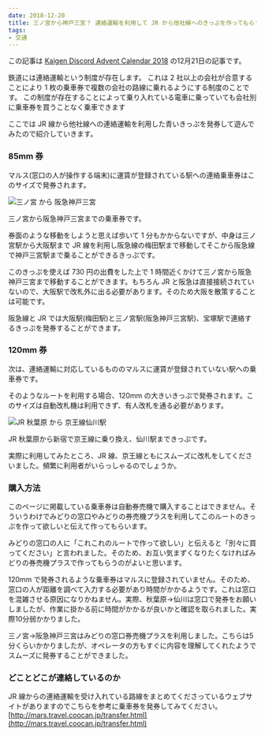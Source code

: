 ```yaml
---
date: 2018-12-20
title: 三ノ宮から神戸三宮？ 連絡運輸を利用して JR から他社線へのきっぷを作ってもらう
tags: 
- 交通
---
```



この記事は [Kaigen Discord Advent Calendar 2018](https://adventar.org/calendars/2886) の12月21日の記事です。

鉄道には連絡運輸という制度が存在します。
これは 2 社以上の会社が合意することにより 1 枚の乗車券で複数の会社の路線に乗れるようにする制度のことです。
この制度が存在することによって乗り入れている電車に乗っていても会社別に乗車券を買うことなく乗車できます


<!--more-->

ここでは JR 線から他社線への連絡運輸を利用した青いきっぷを発券して遊んでみたので紹介していきます。

### 85mm 券

マルス(窓口の人が操作する端末)に運賃が登録されている駅への連絡乗車券はこのサイズで発券されます。

![三ノ宮 から 阪急神戸三宮](https://lh3.googleusercontent.com/5o_0aOdd5yA2iv8arOzoTI-G4iIGMAsxe4GwfDPzpoVqRyAq1Pf-a7yOiJo=w2400)

三ノ宮から阪急神戸三宮までの乗車券です。

券面のような移動をしようと思えば歩いて 1 分もかからないですが、中身は三ノ宮駅から大阪駅まで JR 線を利用し阪急線の梅田駅まで移動してそこから阪急線で神戸三宮駅まで乗ることができるきっぷです。

このきっぷを使えば 730 円の出費をした上で 1 時間近くかけて三ノ宮から阪急神戸三宮まで移動することができます。もちろん JR と阪急は直接接続されていないので、大阪駅で改札外に出る必要があります。そのため大阪を散策することは可能です。

阪急線と JR では大阪駅(梅田駅)と三ノ宮駅(阪急神戸三宮駅)、宝塚駅で連絡するきっぷを発券することができます。




### 120mm 券

次は、連絡運輸に対応しているもののマルスに運賃が登録されていない駅への乗車券です。

そのようなルートを利用する場合、120mm の大きいきっぷで発券されます。このサイズは自動改札機は利用できず、有人改札を通る必要があります。

![JR 秋葉原 から 京王線仙川駅](https://lh3.googleusercontent.com/ug39wDleYHIoEII84pMIkrwn8lz39QLoXXPtofiXLVeOlWNev3_gMJ2or-w=w2400)

JR 秋葉原から新宿で京王線に乗り換え、仙川駅まできっぷです。

実際に利用してみたところ、JR 線、京王線ともにスムーズに改札をしてくださいました。頻繁に利用者がいらっしゃるのでしょうか。



### 購入方法

このページに掲載している乗車券は自動券売機で購入することはできません。そういうわけでみどりの窓口やみどりの券売機プラスを利用してこのルートのきっぷを作って欲しいと伝えて作ってもらいます。

みどりの窓口の人に「これこれのルートで作って欲しい」と伝えると「別々に買ってください」と言われました。そのため、お互い気まずくなりたくなければみどりの券売機プラスで作ってもらうのがよいと思います。

120mm で発券されるような乗車券はマルスに登録されていません。そのため、窓口の人が距離を調べて入力する必要があり時間がかかるようです。これは窓口を混雑させる原因になりかねません。実際、秋葉原→仙川は窓口で発券をお願いしましたが、作業に掛かる前に時間がかかるが良いかと確認を取られました。実際10分弱かかりました。

三ノ宮→阪急神戸三宮はみどりの窓口券売機プラスを利用しました。こちらは5分くらいかかりましたが、オペレータの方もすぐに内容を理解してくれたようでスムーズに発券することができました。



### どことどこが連絡しているのか

JR 線からの連絡運輸を受け入れている路線をまとめてくださっているウェブサイトがありますのでこちらを参考に乗車券を発券してみてください。
[http://mars.travel.coocan.jp/transfer.html](http://mars.travel.coocan.jp/transfer.html)

